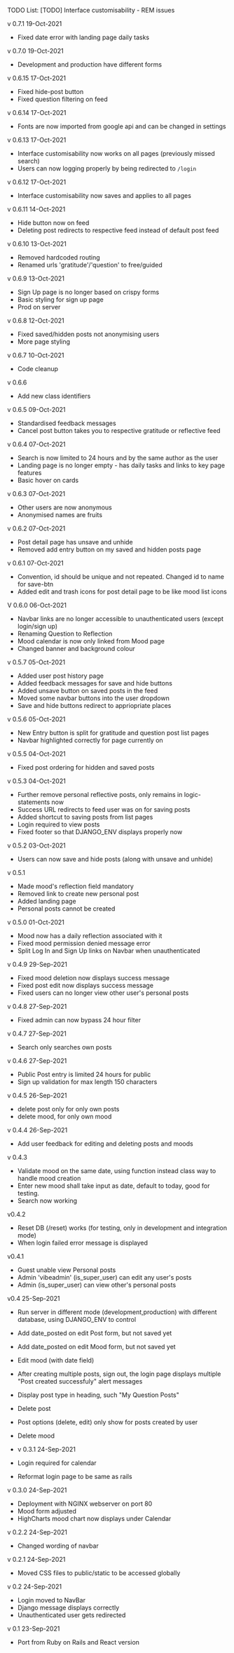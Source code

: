 TODO List:
[TODO] Interface customisability - REM issues

v 0.7.1 19-Oct-2021
* Fixed date error with landing page daily tasks

v 0.7.0 19-Oct-2021
* Development and production have different forms

v 0.6.15 17-Oct-2021
* Fixed hide-post button
* Fixed question filtering on feed

v 0.6.14 17-Oct-2021
* Fonts are now imported from google api and can be changed in settings

v 0.6.13 17-Oct-2021
* Interface customisability now works on all pages (previously missed search)
* Users can now logging properly by being redirected to `/login`

v 0.6.12 17-Oct-2021
* Interface customisability now saves and applies to all pages

v 0.6.11 14-Oct-2021
* Hide button now on feed
* Deleting post redirects to respective feed instead of default post feed

v 0.6.10 13-Oct-2021
* Removed hardcoded routing
* Renamed urls 'gratitude'/'question' to free/guided

v 0.6.9 13-Oct-2021
* Sign Up page is no longer based on crispy forms
* Basic styling for sign up page
* Prod on server

v 0.6.8 12-Oct-2021
* Fixed saved/hidden posts not anonymising users
* More page styling

v 0.6.7 10-Oct-2021
* Code cleanup

v 0.6.6 
* Add new class identifiers

v 0.6.5 09-Oct-2021
* Standardised feedback messages
* Cancel post button takes you to respective gratitude or reflective feed

v 0.6.4 07-Oct-2021
* Search is now limited to 24 hours and by the same author as the user
* Landing page is no longer empty - has daily tasks and links to key page features
* Basic hover on cards

v 0.6.3 07-Oct-2021
* Other users are now anonymous
* Anonymised names are fruits

v 0.6.2 07-Oct-2021
* Post detail page has unsave and unhide
* Removed add entry button on my saved and hidden posts page

v 0.6.1 07-Oct-2021
* Convention, id should be unique and not repeated. Changed id to name for save-btn
* Added edit and trash icons for post detail page to be like mood list icons

V 0.6.0 06-Oct-2021
* Navbar links are no longer accessible to unauthenticated users (except login/sign up)
* Renaming Question to Reflection
* Mood calendar is now only linked from Mood page
* Changed banner and background colour

v 0.5.7 05-Oct-2021
* Added user post history page
* Added feedback messages for save and hide buttons
* Added unsave button on saved posts in the feed
* Moved some navbar buttons into the user dropdown
* Save and hide buttons redirect to appriopriate places

v 0.5.6 05-Oct-2021
* New Entry button is split for gratitude and question post list pages
* Navbar highlighted correctly for page currently on

v 0.5.5 04-Oct-2021
* Fixed post ordering for hidden and saved posts

v 0.5.3 04-Oct-2021
* Further remove personal reflective posts, only remains in logic-statements now
* Success URL redirects to feed user was on for saving posts
* Added shortcut to saving posts from list pages
* Login required to view posts
* Fixed footer so that DJANGO_ENV displays properly now

v 0.5.2 03-Oct-2021
* Users can now save and hide posts (along with unsave and unhide)

v 0.5.1
* Made mood's reflection field mandatory
* Removed link to create new personal post
* Added landing page
* Personal posts cannot be created

v 0.5.0 01-Oct-2021
* Mood now has a daily reflection associated with it
* Fixed mood permission denied message error
* Split Log In and Sign Up links on Navbar when unauthenticated

v 0.4.9 29-Sep-2021
* Fixed mood deletion now displays success message
* Fixed post edit now displays success message
* Fixed users can no longer view other user's personal posts

v 0.4.8 27-Sep-2021
* Fixed admin can now bypass 24 hour filter 

v 0.4.7 27-Sep-2021
* Search only searches own posts

v 0.4.6 27-Sep-2021
* Public Post entry is limited 24 hours for public 
* Sign up validation for max length 150 characters

v 0.4.5 26-Sep-2021
* delete post only for only own posts
* delete mood, for only own mood

v 0.4.4 26-Sep-2021
* Add user feedback for editing and deleting posts and moods

v 0.4.3
* Validate mood on the same date,  using function instead class way to handle mood creation
* Enter new mood shall take input as date, default to today, good for testing. 
* Search now working

v0.4.2

* Reset DB (/reset) works (for testing, only in development and integration mode)
* When login failed error message is displayed

v0.4.1

* Guest unable view Personal posts
* Admin 'vibeadmin' (is_super_user) can edit any user's posts
* Admin (is_super_user) can view other's personal posts

v0.4 25-Sep-2021

* Run server in different mode (development,production) with different database, using DJANGO_ENV to control
* Add date_posted on edit Post form, but not saved yet
* Add date_posted on edit Mood form, but not saved yet
* Edit mood (with date field)
* After creating multiple posts, sign out, the login page displays multiple "Post created successfuly" alert messages
* Display post type in heading, such "My Question Posts"
* Delete post
* Post options (delete, edit) only show for posts created by user
* Delete mood


* v 0.3.1 24-Sep-2021
* Login required for calendar
* Reformat login page to be same as rails

v 0.3.0  24-Sep-2021
* Deployment with NGINX webserver on port 80
* Mood form adjusted
* HighCharts mood chart now displays under Calendar

v 0.2.2  24-Sep-2021
* Changed wording of navbar

v 0.2.1  24-Sep-2021
* Moved CSS files to public/static to be accessed globally

v 0.2  24-Sep-2021
* Login moved to NavBar
* Django message displays correctly
* Unauthenticated user gets redirected

v 0.1 23-Sep-2021

* Port from Ruby on Rails and React version

